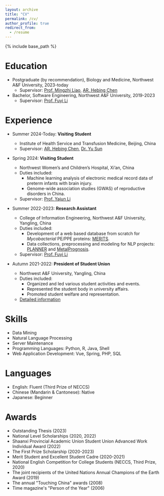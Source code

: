 ```yaml
---
layout: archive
title: "CV"
permalink: /cv/
author_profile: true
redirect_from:
  - /resume
---
```


{% include base_path %}

Education
======
<!-- * Ph.D in Version Control Theory, GitHub University, 2018 (expected) -->
* Postgraduate (by recommendation), Biology and Medicine, Northwest A&F University, 2023-today
  * Supervisor: [Prof. Mingzhi Liao](https://sm.nwsuaf.edu.cn/szdw/js2/389648.htm), [AR. Hebing Chen](https://orcid.org/0000-0003-4102-356X)
* Bachelor, Software Engineering, Northwest A&F University, 2019-2023
  * Supervisor: [Prof. Fuyi Li](https://cie.nwsuaf.edu.cn/szdw/js/2022110040/index.htm)

Experience
======
* Summer 2024-Today: **Visiting Student**
  * Institute of Health Service and Transfusion Medicine, Beijing, China
  * Supervisor: [AR. Hebing Chen](https://orcid.org/0000-0003-4102-356X), [Dr. Yu Sun](https://github.com/sunyolo)

* Spring 2024: **Visiting Student**
  * Northwest Women’s and Children’s Hospital, Xi’an, China
  * Duties included:
    * Machine learning analysis of electronic medical record data of preterm infants with brain injury.
    * Genome-wide association studies (GWAS) of reproductive disorders in China.
  * Supervisor: [Prof. Yajun Li](http://www.szxyjhxh.cn/fzjg/zwhyx/zwhmd220111/myzw051/2190.html)

<!-- * Summer 2023-Today: **Postgraduate Student**
  * College of Life Sciences, Northwest A&F University, Yangling, China
  * Supervisor: [Prof. Mingzhi Liao (杰青)](https://sm.nwsuaf.edu.cn/szdw/js2/389648.htm) -->
* Summer 2022-2023: **Research Assistant**
  * College of Information Engineering, Northwest A&F University, Yangling, China
  * Duties included: 
    * Development of a web based database from scratch for *Mycobacterial* PE/PPE proteins: [MERITS](https://doi.org/10.1093/bioadv/vbae035).
    * Data collections, preprocessing and modeling for NLP projects: [PLANNER](https://doi.org/10.1109/JBHI.2024.3349584) and [MetalPrognosis](https://doi.org/10.1109/TCBB.2024.3467093).
  * Supervisor: [Prof. Fuyi Li](https://cie.nwsuaf.edu.cn/szdw/js/2022110040/index.htm)

* Autumn 2021-2022: **President of Student Union**
  * Northwest A&F University, Yangling, China
  * Duties included:
    * Organized and led various student activities and events.
    * Represented the student body in university affairs.
    * Promoted student welfare and representation.
  * [Detailed information](https://54youth.nwsuaf.edu.cn/xstt/xsk/zzjg_xsk/zxt/40b12d90707540e2a71e609dbf3f05b8.htm)

Skills
======
* Data Mining
* Natural Language Processing
* Server Maintenance
* Programming Languages: Python, R, Java, Shell
* Web Application Development: Vue, Spring, PHP, SQL

Languages
======
* English: Fluent (Third Prize of NECCS)
* Chinese (Mandarin & Cantonese): Native
* Japanese: Beginner

Awards
======
* Outstanding Thesis (2023)
* National Level Scholarships (2020, 2022)
* Shaanxi Provincial Academic Union Student Union Advanced Work Individual Award (2022)
* The First Prize Scholarship (2020-2023)
* Merit Student and Excellent Student Cadre (2020-2021)
* National English Competition for College Students (NECCS, Third Prize, 2020)
* The joint recipients of the United Nations Annual Champions of the Earth Award (2019)
* The annual "Touching China" awards (2008)
* Time magazine's "Person of the Year" (2006)



